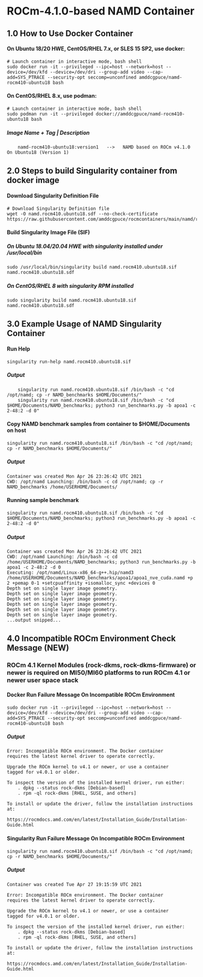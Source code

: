 # ROCm-4.1.0-based NAMD Container

## 1.0 How to Use Docker Container
#### On Ubuntu 18/20 HWE, CentOS/RHEL 7.x, or SLES 15 SP2, use docker:
```
# Launch container in interactive mode, bash shell
sudo docker run -it --privileged --ipc=host --network=host --device=/dev/kfd --device=/dev/dri --group-add video --cap-add=SYS_PTRACE --security-opt seccomp=unconfined amddcgpuce/namd-rocm410-ubuntu18 bash
```
#### On CentOS/RHEL 8.x, use podman:
```
# Launch container in interactive mode, bash shell
sudo podman run -it --privileged docker://amddcgpuce/namd-rocm410-ubuntu18 bash
```
##### Image Name + Tag | Description
```
    namd-rocm410-ubuntu18:version1   -->   NAMD based on ROCm v4.1.0 On Ubuntu18 (Version 1)
```

## 2.0 Steps to build Singularity container from docker image
#### Download Singularity Definition File
```
# Download Singularity Definition file
wget -O namd.rocm410.ubuntu18.sdf --no-check-certificate https://raw.githubusercontent.com/amddcgpuce/rocmcontainers/main/namd/rocm410/ubuntu18/namd.rocm410.ubuntu18.sdf
```
#### Build Singularity Image File (SIF)
##### On Ubuntu 18.04/20.04 HWE with singularity installed under /usr/local/bin
```
sudo /usr/local/bin/singularity build namd.rocm410.ubuntu18.sif namd.rocm410.ubuntu18.sdf
```
##### On CentOS/RHEL 8 with singularity RPM installed
```
sudo singularity build namd.rocm410.ubuntu18.sif namd.rocm410.ubuntu18.sdf
```

## 3.0 Example Usage of NAMD Singularity Container
#### Run Help
```
singularity run-help namd.rocm410.ubuntu18.sif
```
##### Output
```
    singularity run namd.rocm410.ubuntu18.sif /bin/bash -c "cd /opt/namd; cp -r NAMD_benchmarks $HOME/Documents/"
    singularity run namd.rocm410.ubuntu18.sif /bin/bash -c "cd $HOME/Documents/NAMD_benchmarks; python3 run_benchmarks.py -b apoa1 -c 2-48:2 -d 0"
```
#### Copy NAMD benchmark samples from container to $HOME/Documents on host
```
singularity run namd.rocm410.ubuntu18.sif /bin/bash -c "cd /opt/namd; cp -r NAMD_benchmarks $HOME/Documents/"
```
##### Output
```
Container was created Mon Apr 26 23:26:42 UTC 2021
CWD: /opt/namd Launching: /bin/bash -c cd /opt/namd; cp -r NAMD_benchmarks /home/USERHOME/Documents/
```
#### Running sample benchmark
```
singularity run namd.rocm410.ubuntu18.sif /bin/bash -c "cd $HOME/Documents/NAMD_benchmarks; python3 run_benchmarks.py -b apoa1 -c 2-48:2 -d 0"
```
##### Output
```
Container was created Mon Apr 26 23:26:42 UTC 2021
CWD: /opt/namd Launching: /bin/bash -c cd /home/USERHOME/Documents/NAMD_benchmarks; python3 run_benchmarks.py -b apoa1 -c 2-48:2 -d 0
Executing: /opt/namd/Linux-x86_64-g++.hip/namd3 /home/USERHOME/Documents/NAMD_benchmarks/apoa1/apoa1_nve_cuda.namd +p 2 +pemap 0-1 +setcpuaffinity +isomalloc_sync +devices 0
Depth set on single layer image geometry.
Depth set on single layer image geometry.
Depth set on single layer image geometry.
Depth set on single layer image geometry.
Depth set on single layer image geometry.
Depth set on single layer image geometry.
...output snipped...
```

## 4.0 Incompatible ROCm Environment Check Message (NEW)
### ROCm 4.1 Kernel Modules (rock-dkms, rock-dkms-firmware) or newer is required on MI50/MI60 platforms to run ROCm 4.1 or newer user space stack 

#### Docker Run Failure Message On Incompatible ROCm Environment
```
sudo docker run -it --privileged --ipc=host --network=host --device=/dev/kfd --device=/dev/dri --group-add video --cap-add=SYS_PTRACE --security-opt seccomp=unconfined amddcgpuce/namd-rocm410-ubuntu18 bash
```
##### Output
```
Error: Incompatible ROCm environment. The Docker container
requires the latest kernel driver to operate correctly.

Upgrade the ROCm kernel to v4.1 or newer, or use a container
tagged for v4.0.1 or older.

To inspect the version of the installed kernel driver, run either:
    . dpkg --status rock-dkms [Debian-based]
    . rpm -ql rock-dkms [RHEL, SUSE, and others]

To install or update the driver, follow the installation instructions at:
    https://rocmdocs.amd.com/en/latest/Installation_Guide/Installation-Guide.html
```

#### Singularity Run Failure Message On Incompatible ROCm Environment
```
singularity run namd.rocm410.ubuntu18.sif /bin/bash -c "cd /opt/namd; cp -r NAMD_benchmarks $HOME/Documents/"
```
##### Output
```
Container was created Tue Apr 27 19:15:59 UTC 2021

Error: Incompatible ROCm environment. The Docker container 
requires the latest kernel driver to operate correctly.

Upgrade the ROCm kernel to v4.1 or newer, or use a container 
tagged for v4.0.1 or older.

To inspect the version of the installed kernel driver, run either:
    . dpkg --status rock-dkms [Debian-based]
    . rpm -ql rock-dkms [RHEL, SUSE, and others]

To install or update the driver, follow the installation instructions at:
    https://rocmdocs.amd.com/en/latest/Installation_Guide/Installation-Guide.html

```
